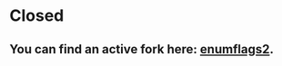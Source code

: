 # Closed

## You can find an active fork here: [enumflags2](https://github.com/NieDzejkob/enumflags2).
